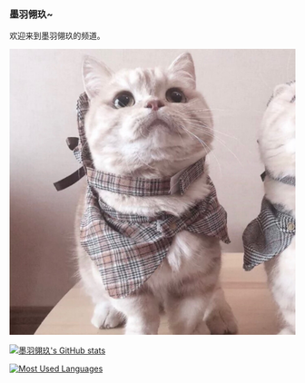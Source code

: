 ### 墨羽翎玖~

欢迎来到墨羽翎玖的频道。

![cat](cat.jpeg)





[![墨羽翎玖's GitHub stats](https://github-readme-stats.vercel.app/api?username=Moyulingjiu&show_icons=true)](https://github.com/Moyulingjiu/Moyulingjiu)

[![Most Used Languages](https://github-readme-stats.vercel.app/api/top-langs/?username=Moyulingjiu&layout=compact)](https://github.com/Moyulingjiu/Moyulingjiu)


